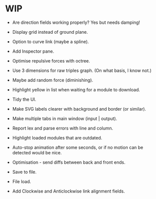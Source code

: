 
# WIP

- Are direction fields working properly? Yes but needs damping!

- Display grid instead of ground plane.
- Option to curve link (maybe a spline).

- Add Inspector pane.
- Optimise repulsive forces with octree.

- Use 3 dimensions for raw triples graph. (On what basis, I know not.)
- Maybe add random force (diminishing).
- Highlight yellow in list when waiting for a module to download.

- Tidy the UI.
- Make SVG labels clearer with background and border (or similar).
- Make multiple tabs in main window (input | output).

- Report lex and parse errors with line and column.
- Highlight loaded modules that are outdated.
- Auto-stop animation after some seconds, or if no motion can be detected would be nice.
- Optimisation - send diffs between back and front ends.

- Save to file.
- File load.

- Add Clockwise and Anticlockwise link alignment fields.
